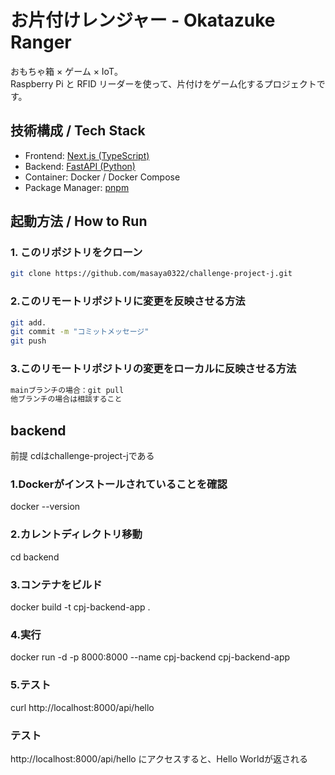 # お片付けレンジャー - Okatazuke Ranger

おもちゃ箱 × ゲーム × IoT。  
Raspberry Pi と RFID リーダーを使って、片付けをゲーム化するプロジェクトです。

## 技術構成 / Tech Stack

- Frontend: [Next.js (TypeScript)](https://nextjs.org/)
- Backend: [FastAPI (Python)](https://fastapi.tiangolo.com/)
- Container: Docker / Docker Compose
- Package Manager: [pnpm](https://pnpm.io/)

## 起動方法 / How to Run

### 1. このリポジトリをクローン

```bash
git clone https://github.com/masaya0322/challenge-project-j.git
```

### 2.このリモートリポジトリに変更を反映させる方法

```bash
git add.
git commit -m "コミットメッセージ"
git push
```

### 3.このリモートリポジトリの変更をローカルに反映させる方法

``` bash
mainブランチの場合：git pull
他ブランチの場合は相談すること
```

## backend
前提
cdはchallenge-project-jである

### 1.Dockerがインストールされていることを確認
docker --version
### 2.カレントディレクトリ移動
cd backend
### 3.コンテナをビルド
docker build -t cpj-backend-app .
### 4.実行
docker run -d -p 8000:8000 --name cpj-backend cpj-backend-app
### 5.テスト
curl http://localhost:8000/api/hello

### テスト
http://localhost:8000/api/hello
にアクセスすると、Hello Worldが返される